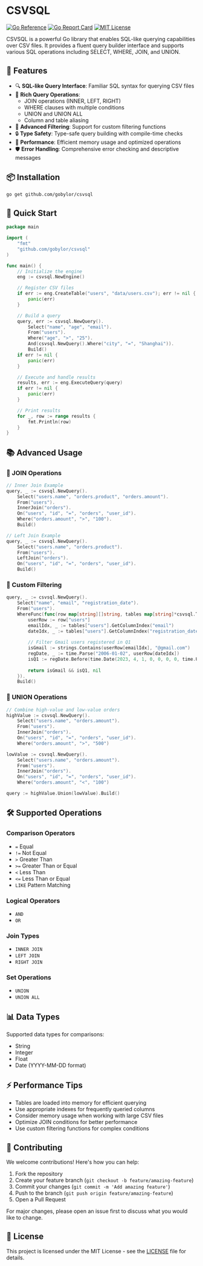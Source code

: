 # CSVSQL

[![Go Reference](https://pkg.go.dev/badge/github.com/gobylor/csvsql.svg)](https://pkg.go.dev/github.com/gobylor/csvsql)
[![Go Report Card](https://goreportcard.com/badge/github.com/gobylor/csvsql)](https://goreportcard.com/report/github.com/gobylor/csvsql)
[![MIT License](https://img.shields.io/badge/license-MIT-blue.svg)](LICENSE)

CSVSQL is a powerful Go library that enables SQL-like querying capabilities over CSV files. It provides a fluent query builder interface and supports various SQL operations including SELECT, WHERE, JOIN, and UNION.

## 🌟 Features

- 🔍 **SQL-like Query Interface**: Familiar SQL syntax for querying CSV files
- 🔄 **Rich Query Operations**: 
  - JOIN operations (INNER, LEFT, RIGHT)
  - WHERE clauses with multiple conditions
  - UNION and UNION ALL
  - Column and table aliasing
- 🎯 **Advanced Filtering**: Support for custom filtering functions
- 🔒 **Type Safety**: Type-safe query building with compile-time checks
- 🚀 **Performance**: Efficient memory usage and optimized operations
- 🛡️ **Error Handling**: Comprehensive error checking and descriptive messages

## 📦 Installation

```bash
go get github.com/gobylor/csvsql
```

## 🚀 Quick Start

```go
package main

import (
    "fmt"
    "github.com/gobylor/csvsql"
)

func main() {
    // Initialize the engine
    eng := csvsql.NewEngine()

    // Register CSV files
    if err := eng.CreateTable("users", "data/users.csv"); err != nil {
        panic(err)
    }

    // Build a query
    query, err := csvsql.NewQuery().
        Select("name", "age", "email").
        From("users").
        Where("age", ">", "25").
        And(csvsql.NewQuery().Where("city", "=", "Shanghai")).
        Build()
    if err != nil {
        panic(err)
    }

    // Execute and handle results
    results, err := eng.ExecuteQuery(query)
    if err != nil {
        panic(err)
    }

    // Print results
    for _, row := range results {
        fmt.Println(row)
    }
}
```

## 📚 Advanced Usage

### 🔄 JOIN Operations

```go
// Inner Join Example
query, _ := csvsql.NewQuery().
    Select("users.name", "orders.product", "orders.amount").
    From("users").
    InnerJoin("orders").
    On("users", "id", "=", "orders", "user_id").
    Where("orders.amount", ">", "100").
    Build()

// Left Join Example
query, _ := csvsql.NewQuery().
    Select("users.name", "orders.product").
    From("users").
    LeftJoin("orders").
    On("users", "id", "=", "orders", "user_id").
    Build()
```

### 🎯 Custom Filtering

```go
query, _ := csvsql.NewQuery().
    Select("name", "email", "registration_date").
    From("users").
    WhereFunc(func(row map[string][]string, tables map[string]*csvsql.Table) (bool, error) {
        userRow := row["users"]
        emailIdx, _ := tables["users"].GetColumnIndex("email")
        dateIdx, _ := tables["users"].GetColumnIndex("registration_date")
        
        // Filter Gmail users registered in Q1
        isGmail := strings.Contains(userRow[emailIdx], "@gmail.com")
        regDate, _ := time.Parse("2006-01-02", userRow[dateIdx])
        isQ1 := regDate.Before(time.Date(2023, 4, 1, 0, 0, 0, 0, time.UTC))
        
        return isGmail && isQ1, nil
    }).
    Build()
```

### 🔗 UNION Operations

```go
// Combine high-value and low-value orders
highValue := csvsql.NewQuery().
    Select("users.name", "orders.amount").
    From("users").
    InnerJoin("orders").
    On("users", "id", "=", "orders", "user_id").
    Where("orders.amount", ">", "500")

lowValue := csvsql.NewQuery().
    Select("users.name", "orders.amount").
    From("users").
    InnerJoin("orders").
    On("users", "id", "=", "orders", "user_id").
    Where("orders.amount", "<", "100")

query := highValue.Union(lowValue).Build()
```

## 🛠️ Supported Operations

### Comparison Operators
- `=` Equal
- `!=` Not Equal
- `>` Greater Than
- `>=` Greater Than or Equal
- `<` Less Than
- `<=` Less Than or Equal
- `LIKE` Pattern Matching

### Logical Operators
- `AND`
- `OR`

### Join Types
- `INNER JOIN`
- `LEFT JOIN`
- `RIGHT JOIN`

### Set Operations
- `UNION`
- `UNION ALL`

## 📊 Data Types

Supported data types for comparisons:
- String
- Integer
- Float
- Date (YYYY-MM-DD format)

## ⚡ Performance Tips

- Tables are loaded into memory for efficient querying
- Use appropriate indexes for frequently queried columns
- Consider memory usage when working with large CSV files
- Optimize JOIN conditions for better performance
- Use custom filtering functions for complex conditions

## 🤝 Contributing

We welcome contributions! Here's how you can help:

1. Fork the repository
2. Create your feature branch (`git checkout -b feature/amazing-feature`)
3. Commit your changes (`git commit -m 'Add amazing feature'`)
4. Push to the branch (`git push origin feature/amazing-feature`)
5. Open a Pull Request

For major changes, please open an issue first to discuss what you would like to change.

## 📄 License

This project is licensed under the MIT License - see the [LICENSE](LICENSE) file for details.
